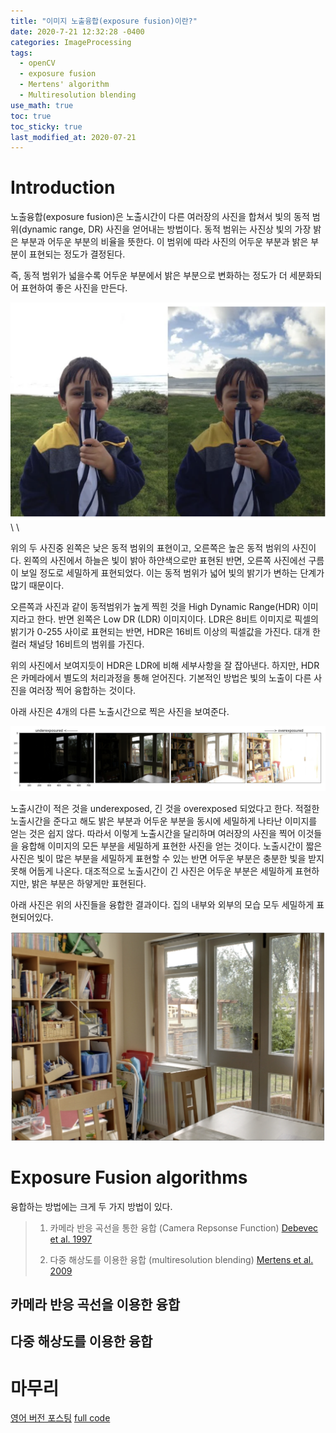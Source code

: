 ```yaml
---
title: "이미지 노출융합(exposure fusion)이란?"
date: 2020-7-21 12:32:28 -0400
categories: ImageProcessing
tags:
  - openCV 
  - exposure fusion
  - Mertens' algorithm
  - Multiresolution blending
use_math: true
toc: true
toc_sticky: true
last_modified_at: 2020-07-21
---
```



# Introduction 

 노출융합(exposure fusion)은 노출시간이 다른 여러장의 사진을 합쳐서 빛의 동적 범위(dynamic range, DR) 사진을 얻어내는 방법이다. 
 동적 범위는 사진상 빛의 가장 밝은 부분과 어두운 부분의 비율을 뜻한다. 이 범위에 따라 사진의 어두운 부분과 밝은 부분이 표현되는 정도가 결정된다. 
 
 즉, 동적 범위가 넓을수록 어두운 부분에서 밝은 부분으로 변화하는 정도가 더 세분화되어 표현하여 좋은 사진을 만든다.    
 
 <center> <img src="/assets/images/kid_inTwoDifferentExposures.png" width="600px" > </center>   
 \
 \

 위의 두 사진중 왼쪽은 낮은 동적 범위의 표현이고, 오른쪽은 높은 동적 범위의 사진이다. 왼쪽의 사진에서 하늘은 빛이 밝아 하얀색으로만 표현된 반면, 
 오른쪽 사진에선 구름이 보일 정도로 세밀하게 표현되었다. 이는 동적 범위가 넓어 빛의 밝기가 변하는 단계가 많기 때문이다. 
 
 오른쪽과 사진과 같이 동적범위가 높게 찍힌 것을 High Dynamic Range(HDR) 이미지라고 한다. 반면 왼쪽은 Low DR (LDR) 이미지이다. 
 LDR은 8비트 이미지로 픽셀의 밝기가 0-255 사이로 표현되는 반면, HDR은 16비트 이상의 픽셀값을 가진다. 대개 한 컬러 채널당 16비트의 범위를 가진다. 
 
 위의 사진에서 보여지듯이 HDR은 LDR에 비해 세부사항을 잘 잡아낸다. 하지만, HDR은 카메라에서 별도의 처리과정을 통해 얻어진다.
 기본적인 방법은 빛의 노출이 다른 사진을 여러장 찍어 융합하는 것이다. 

 아래 사진은 4개의 다른 노출시간으로 찍은 사진을 보여준다. 


  ![Four different exposure images](/assets/images/house.png)


 노출시간이 적은 것을 underexposed, 긴 것을 overexposed 되었다고 한다. 적절한 노출시간을 준다고 해도 밝은 부분과 어두운 부분을 동시에 세밀하게 나타난 이미지를 
 얻는 것은 쉽지 않다. 따라서 이렇게 노출시간을 달리하며 여러장의 사진을 찍어 이것들을 융합해 이미지의 모든 부분을 세밀하게 표현한 사진을 얻는 것이다. 
 노출시간이 짧은 사진은 빛이 많은 부분을 세밀하게 표현할 수 있는 반면 어두운 부분은 충분한 빛을 받지 못해 어둡게 나온다. 
 대조적으로 노출시간이 긴 사진은 어두운 부분은 세밀하게 표현하지만, 밝은 부분은 하얗게만 표현된다. 
 
 
 아래 사진은 위의 사진들을 융합한 결과이다. 집의 내부와 외부의 모습 모두 세밀하게 표현되어있다.   
 
 <center>
 <img src="/assets/images/houseFused.png" width="600px" >
 </center>   
  
 
 
 
# Exposure Fusion algorithms 
 
 융합하는 방법에는 크게 두 가지 방법이 있다. 

 >1. 카메라 반응 곡선을 통한 융합 (Camera Repsonse Function) 
 >   [Debevec et al. 1997](https://dl.acm.org/doi/10.1145/258734.258884)   
 >   
 >2. 다중 해상도를 이용한 융합 (multiresolution blending)
 >   [Mertens et al. 2009](https://onlinelibrary.wiley.com/doi/abs/10.1111/j.1467-8659.2008.01171.x)

 
## 카메라 반응 곡선을 이용한 융합 


## 다중 해상도를 이용한 융합


# 마무리 
  
  [영어 버전 포스팅](https://gimoonnam.github.io/imageprocessing/MertensFusion/)
  [full code](https://github.com/gimoonnam/ImageProcessing/blob/master/Mertens_algorithm/mergeMertens_fromScratches.ipynb)
  



